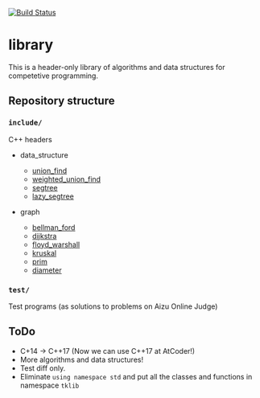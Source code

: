 [![Build Status](https://travis-ci.com/taklimone/library.svg?branch=master)](https://travis-ci.com/taklimone/library)

# library

This is a header-only library of algorithms and data structures for competetive programming.

## Repository structure

### ``` include/ ```

C++ headers

* data_structure
  * [union_find](https://github.com/taklimone/library/blob/master/include/data_structure/union_find.hpp)
  * [weighted_union_find](https://github.com/taklimone/library/blob/master/include/data_structure/weighted_union_find.hpp)
  * [segtree](https://github.com/taklimone/library/blob/master/include/data_structure/segtree.hpp)
  * [lazy_segtree](https://github.com/taklimone/library/blob/master/include/data_structure/lazy_segtree.hpp)

* graph  
  * [bellman_ford](https://github.com/taklimone/library/blob/master/include/graph/bellman_ford.hpp)
  * [dijkstra](https://github.com/taklimone/library/blob/master/include/graph/dijkstra.hpp)
  * [floyd_warshall](https://github.com/taklimone/library/blob/master/include/graph/floyd_warshall.hpp)
  * [kruskal](https://github.com/taklimone/library/blob/master/include/graph/kruskal.hpp)
  * [prim](https://github.com/taklimone/library/blob/master/include/graph/prim.hpp)
  * [diameter](https://github.com/taklimone/library/blob/master/include/graph/diameter.hpp)

### ``` test/ ```

Test programs (as solutions to problems on Aizu Online Judge)

## ToDo

* C+14 -> C++17 (Now we can use C++17 at AtCoder!)
* More algorithms and data structures!
* Test diff only.
* Eliminate ```using namespace std``` and put all the classes and functions in namespace ```tklib```
